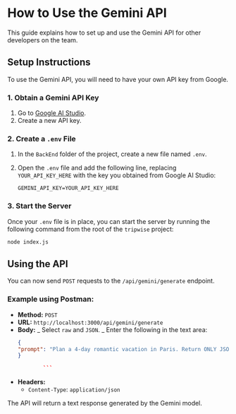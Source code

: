 # How to Use the Gemini API

This guide explains how to set up and use the Gemini API for other developers on the team.

## Setup Instructions

To use the Gemini API, you will need to have your own API key from Google.

### 1. Obtain a Gemini API Key

1.  Go to [Google AI Studio](https://aistudio.google.com/app/apikey).
2.  Create a new API key.

### 2. Create a `.env` File

1.  In the `BackEnd` folder of the project, create a new file named `.env`.
2.  Open the `.env` file and add the following line, replacing `YOUR_API_KEY_HERE` with the key you obtained from Google AI Studio:

    ```
    GEMINI_API_KEY=YOUR_API_KEY_HERE
    ```

### 3. Start the Server

Once your `.env` file is in place, you can start the server by running the following command from the root of the `tripwise` project:

```bash
node index.js
```

## Using the API

You can now send `POST` requests to the `/api/gemini/generate` endpoint.

### Example using Postman:

- **Method:** `POST`
- **URL:** `http://localhost:3000/api/gemini/generate`
- **Body:**
  _ Select `raw` and `JSON`.
  _ Enter the following in the text area:
  ```json
  {
  "prompt": "Plan a 4-day romantic vacation in Paris. Return ONLY JSON: an array of 4 day objects. Each day object should have: { date (YYYY-MM-DD), title, summary, attractions: [ { name, address, city, latitude, longitude, start_time, end_time, notes } ] }. Attractions must be real locations in Paris with accurate latitude and longitude. No extra text."
  }

          ```

- **Headers:**
  - `Content-Type`: `application/json`

The API will return a text response generated by the Gemini model.
